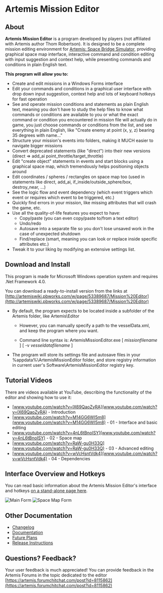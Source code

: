 # Artemis Mission Editor

## About

**Artemis Mission Editor** is a program developed by players (not affiliated 
with Artemis author Thom Robertson).  It is designed to be a complete 
mission editing environment for 
[Artemis: Space Bridge Simulator](https://artemisspaceshipbridge.com/), 
providing graphical space map interface, interactive command and condition
editing with input suggestion and context help, while presenting commands
and conditions in plain English text.

**This program will allow you to:**

* Create and edit missions in a Windows Forms interface 
* Edit your commands and conditions in a graphical user interface with 
  drop down input suggestion, context help and lots of keyboard hotkeys for 
  fast operation 
* See and operate mission conditions and statements as plain English text, 
  meaning you don't have to study the help files to know what commands or 
  conditions are available to you or what the exact command or condition 
  you encountered in mission file will actually do in game, you just choose
  commands or conditions from the list, and see everything in plain English,
  like "Create enemy at point (x, y, z) bearing 35 degrees with name..." 
* Structure your mission's events into folders, making it MUCH easier to 
  navigate bigger missions 
* Convert deprecated statements (like "direct") into their new versions
  (direct => add\_ai point\_throttle/target\_throttle) 
* Edit "create object" statements in events and start blocks using a
  graphical space map, which tremendously helps positioning objects around 
* Edit coordinates / spheres / rectangles on space map too (used in
  statements like direct, add\_ai, if\_inside/outside\_sphere/box,
  destroy\_near, ...) 
* See the logic flow and event dependency (which event triggers which event
  or requires which event to be triggered, etc.) 
* Quickly find errors in your mission, like missing attributes that will
  crash the game, etc. 
* Use all the quality-of-life features you expect to have: 
  * Copy/paste (you can even copy/paste to/from a text editor)
  * Undo/redo
  * Autosave into a separate file so you don't lose unsaved work in the
    case of unexpected shutdown
  * Find/replace (smart, meaning you can look or replace inside specific 
    attributes etc.)
* Tweak it to your liking by modifying an extensive settings list.

## Download and Install

This program is made for Microsoft Windows operation system and requires
.Net Framework 4.0.  

You can download a ready-to-install version from the links at
[http://artemiswiki.pbworks.com/w/page/53389687/Mission%20Editor](http://artemiswiki.pbworks.com/w/page/53389687/Mission%20Editor)

* By default, the program expects to be located inside a subfolder of the 
  Artemis folder, like Artemis\Editor

  * However, you can manually specify a path to the vesselData.xml, and
    keep the program where you want. 

  * Command line syntax is: ArtemisMissionEditor.exe [ _missionfilename_ ]
    [ -v _vesseldatafilename_ ]

* The program will store its settings file and autosave files in your
  %appdata%\ArtemisMissionEditor folder, and store registry information 
  in current user's Software\ArtemisMissionEditor registry key.

## Tutorial Videos
 
There are videos available at YouTube, describing the functionality of 
the editor and showing how to use it:
 
* [www.youtube.com/watch?v=lX69QaoZyRA](www.youtube.com/watch?v=lX69QaoZyRA) - Introduction
* [www.youtube.com/watch?v=M14GG6WI5m8](www.youtube.com/watch?v=M14GG6WI5m8) - 01 - Interface and basic editing
* [www.youtube.com/watch?v=4nL6tBnoISY](www.youtube.com/watch?v=4nL6tBnoISY) - 02 - Space map
* [www.youtube.com/watch?v=RaW-gu0H33Q](www.youtube.com/watch?v=RaW-gu0H33Q) - 03 - Advanced editing
* [www.youtube.com/watch?v=wVcHsntVdk4](www.youtube.com/watch?v=wVcHsntVdk4) - 04 - Dependencies

## Interface Overview and Hotkeys

You can read basic information about the Artemis Mission Editor's
interface and hotkeys [on a stand-alone page here](http://artemiswiki.pbworks.com/w/page/53390043/Mission%20Editor%20-%20Interface%20Overview).

![Main Form](http://artemiswiki.pbworks.com/w/file/53389784/MissionEditor_MainForm.png "Main Form")
![Space Map Form](http://artemiswiki.pbworks.com/w/file/53389921/MissionEditor_SpaceMapForm.png "Space Map Form")

## Other Documentation

* [Changelog](ArtemisMissionEditor/zzz_Changelog.txt)
* [Documentation](ArtemisMissionEditor/zzz_Documentation.txt)
* [Future Plans](ArtemisMissionEditor/zzz_Future_Plans.txt)
* [Release Instructions](ArtemisMissionEditor/zzz_Release_Instructions.txt)

## Questions? Feedback?

Your user feedback is much appreciated! You can provide feedback in the
Artemis Forums in the topic dedicated to the editor 
[https://artemis.forumchitchat.com/post?id=8115862](https://artemis.forumchitchat.com/post?id=8115862)
